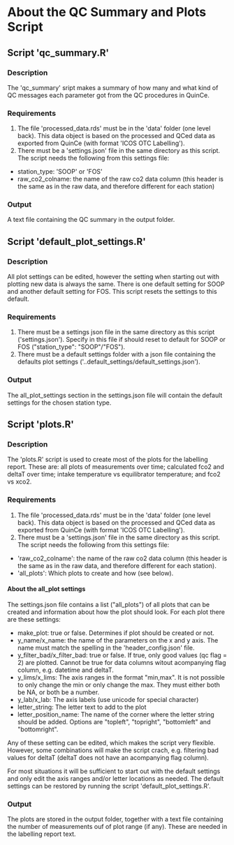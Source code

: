 About the QC Summary and Plots Script
==========================================================================

## Script 'qc_summary.R' ##

### Description ###
The 'qc_summary' sript makes a summary of how many and what kind of QC messages
each parameter got from the QC procedures in QuinCe.

### Requirements ###
1. The file 'processed_data.rds' must be in the 'data' folder (one level back).
This data object is based on the processed and QCed data as exported from
QuinCe (with format 'ICOS OTC Labelling').
2. There must be a 'settings.json' file in the same directory as this script.
The script needs the following from this settings file:
- station_type: 'SOOP' or 'FOS'
- raw_co2_colname: the name of the raw co2 data column (this header is the same
 as in the raw data, and therefore different for each station)

### Output ###
A text file containing the QC summary in the output folder.


## Script 'default_plot_settings.R' ##

### Description ###
All plot settings can be edited, however the setting when starting out with
plotting new data is always the same. There is one default setting for SOOP
and another default setting for FOS. This script resets the settings to this
default.

### Requirements ###
1. There must be a settings json file in the same directory as this script
('settings.json'). Specify in this file if should reset to default for SOOP
or FOS ("station_type": "SOOP"/"FOS").
2. There must be a default settings folder with a json file containing the
defaults plot settings ('..default_settings/default_settings.json').

### Output ###
The all_plot_settings section in the settings.json file will contain the
default settings for the chosen station type.

## Script 'plots.R' ##

### Description ###
The 'plots.R' script is used to create most of the plots for the labelling
report. These are: all plots of measurements over time; calculated fco2 and
deltaT over time; intake temperature vs equilibrator temperature; and fco2 vs
xco2.

### Requirements ###
1. The file 'processed_data.rds' must be in the 'data' folder (one level back).
This data object is based on the processed and QCed data as exported from
QuinCe (with format 'ICOS OTC Labelling').
2. There must be a 'settings.json' file in the same directory as this script.
The script needs the following from this settings file:
- 'raw_co2_colname': the name of the raw co2 data column (this header is
the same as in the raw data, and therefore different for each station).
- 'all_plots': Which plots to create and how (see below).

#### About the all_plot settings ####
The settings.json file contains a list ("all_plots") of all plots that can
be created and information about how the plot should look. For each plot there
are these settings:
- make_plot: true or false. Determines if plot should be created or not.
- y_name/x_name: the name of the parameters on the x and y axis. The name must
 match the spelling in the 'header_config.json' file.
- y_filter_bad/x_filter_bad: true or false. If true, only good values (qc flag
= 2) are plotted. Cannot be true for data columns witout acompanying flag column, e.g. datetime and deltaT.
- y_lims/x_lims: The axis ranges in the format "min,max". It is not possible
to only change the min or only change the max. They must either both be NA, or
both be a number.
- y_lab/x_lab: The axis labels (use unicode for special character)
- letter_string: The letter text to add to the plot
- letter_position_name: The name of the corner where the letter string should
be added. Options are "topleft", "topright", "bottomleft" and "bottomright".

Any of these setting can be edited, which makes the script very flexible.
However, some combinations will make the script crach, e.g. filtering bad
values for deltaT (deltaT does not have an acompanying flag column).

For most situations it will be sufficient to start out with the default
settings and only edit the axis ranges and/or letter locations as needed. The
default settings can be restored by running the script
'default_plot_settings.R'.

### Output ###
The plots are stored in the output folder, together with a text file
containing the number of measurements ouf of plot range (if any). These are
needed in the labelling report text.
